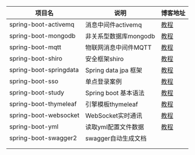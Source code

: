 

| 项目名                 | 说明                  | 博客地址                                                     |
| ---------------------- | --------------------- | ------------------------------------------------------------ |
| spring-boot-activemq   | 消息中间件activemq    | [教程](http://www.cnblogs.com/itdragon/category/1173591.html) |
| spring-boot-mongodb    | 非关系型数据库mongodb | [教程](https://www.cnblogs.com/itdragon/category/1173591.html) |
| spring-boot-mqtt       | 物联网消息中间件MQTT  | [教程](https://www.cnblogs.com/itdragon/p/12463050.html)     |
| spring-boot-shiro      | 安全框架shiro         | [教程](https://www.cnblogs.com/itdragon/p/8466972.html)      |
| spring-boot-springdata | Spring data jpa 框架  | [教程](https://www.cnblogs.com/itdragon/p/8047132.html)      |
| spring-boot-sso        | 单点登录案例          | [教程](https://www.cnblogs.com/itdragon/p/8094722.html)      |
| spring-boot-study      | Spring boot 基本语法  | [教程](https://www.cnblogs.com/itdragon/category/1101617.html) |
| spring-boot-thymeleaf  | 引擎模板thymeleaf     | [教程](https://www.cnblogs.com/itdragon/p/8724291.html)      |
| spring-boot-websocket  | WebSocket实时通讯     | [教程](https://www.cnblogs.com/itdragon/p/12442980.html)     |
| spring-boot-yml        | 读取yml配置文件数据   | [教程](https://www.cnblogs.com/itdragon/p/8686554.html)      |
| spring-boot-swagger2   | swagger自动生成文档   |                                                              |
|                        |                       |                                                              |
|                        |                       |                                                              |


